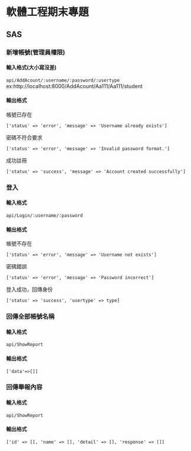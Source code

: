# 軟體工程期末專題
## SAS
### 新增帳號(管理員權限)
#### 輸入格式(大小寫沒差)
``
api/AddAcount/:username/:password/:usertype
``
ex:http://localhost:8000/AddAcount/Aa111/Aa111/student
#### 輸出格式
帳號已存在

``
['status' => 'error', 'message' => 'Username already exists']
``

密碼不符合要求

``
['status' => 'error', 'message' => 'Invalid password format.']
``

成功註冊

``
['status' => 'success', 'message' => 'Account created successfully']
``
### 登入
#### 輸入格式
``
api/Login/:username/:password
``
#### 輸出格式
帳號不存在

``
['status' => 'error', 'message' => 'Username not exists']
``

密碼錯誤

``
['status' => 'error', 'message' => 'Password incorrect']
``

登入成功，回傳身份

``
['status' => 'success', 'usertype' => type]
``

### 回傳全部帳號名稱
#### 輸入格式
``
api/ShowReport
``
#### 輸出格式

``
['data'=>[]]
``
### 回傳舉報內容
#### 輸入格式
``
api/ShowReport
``
#### 輸出格式
``
['id' => [], 'name' => [], 'detail' => [], 'response' => []]
``